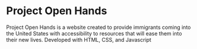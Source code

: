 # Project Open Hands

Project Open Hands is a website created to provide immigrants coming into the United States with accessibility to resources that will ease them into their new lives. Developed with HTML, CSS, and Javascript

